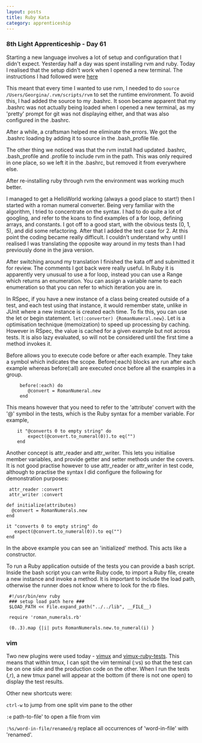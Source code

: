 ```yaml
---
layout: posts
title: Ruby Kata
category: apprenticeship
---
```


### 8th Light Apprenticeship - Day 61

Starting a new language involves a lot of setup and configuration that I didn't expect. Yesterday half a day was spent installing rvm and ruby. Today I realised that the setup didn't work when I opened a new terminal. The instructions I had followed were [here](http://usabilityetc.com/articles/ruby-on-mac-os-x-with-rvm/) 

<!--break--> 

This meant that every time I wanted to use rvm, I needed to do `source /Users/Georgina/.rvm/scripts/rvm` to set the runtime environment. To avoid this, I had added the source to my .bashrc. It soon became apparent that my .bashrc was not actually being loaded when I opened a new terminal, as my 'pretty' prompt for git was not displaying either, and that was also configured in the .bashrc.

After a while, a craftsman helped me eliminate the errors. We got the .bashrc loading by adding it to source in the .bash_profile file. 

The other thing we noticed was that the rvm install had updated .bashrc, .bash_profile and .profile to include rvm in the path. This was only required in one place, so we left it in the .bashrc, but removed it from everywhere else. 

After re-installing ruby through rvm the environment was working much better.

I managed to get a HelloWorld working (always a good place to start!) then I started with a roman numeral converter. Being very familiar with the algorithm, I tried to concentrate on the syntax. I had to do quite a lot of googling, and refer to the koans to find examples of a for loop, defining arrays, and constants. I got off to a good start, with the obvious tests (0, 1, 5), and did some refactoring.  After that I added the test case for 2. At this point the coding became really difficult. I couldn't understand why until I realised I was translating the opposite way around in my tests than I had previously done in the java version. 

After switching around my translation I finished the kata off and submitted it for review. The comments I got back were really useful. In Ruby it is apparently very unusual to use a for loop, instead you can use a Range which returns an enumeration. You can assign a variable name to each enumeration so that you can refer to which iteration you are in.

In RSpec, if you have a new instance of a class being created outside of a test, and each test using that instance, it would remember state, unlike in JUnit where a new instance is created each time. To fix this, you can use the let or begin statement. `let(:converter) {RomanNumeral.new}`. Let is a optimisation technique (memoization) to speed up processing by caching. However in RSpec, the value is cached for a given example but not across tests. It is also lazy evaluated, so will not be considered until the first time a method invokes it. 

Before allows you to execute code before or after each example. They take a symbol which indicates the scope. Before(:each) blocks are run after each example whereas before(:all) are executed once before all the examples in a group.

         before(:each) do
            @convert = RomanNumeral.new
         end
 
This means however that you need to refer to the 'attribute' convert with the '@' symbol in the tests, which is the Ruby syntax for a member variable. For example, 
 
        it "@converts 0 to empty string" do   
            expect(@convert.to_numeral(0)).to eq("")
        end
 
Another concept is attr_reader and attr_writer. This lets you initialise member variables, and provide getter and setter methods under the covers.  It is not good practise however to use attr_reader or attr_writer in test code, although to practise the syntax I did configure the following for demonstration purposes: 

     attr_reader :convert
     attr_writer :convert

    def initialize(attributes)
      @convert = RomanNumerals.new
    end 

    it "converts 0 to empty string" do
       expect(@convert.to_numeral(0)).to eq("")
    end
 
In the above example you can see an 'initialized' method. This acts like a constructor.
 
To run a Ruby application outside of the tests you can provide a bash script. Inside the bash script you can write Ruby code, to import a Ruby file, create a new instance and invoke a method. It is important to include the load path, otherwise the runner does not know where to look for the rb files.

     #!/usr/bin/env ruby
     ### setup load path here ###
     $LOAD_PATH << File.expand_path("../../lib", __FILE__)

     require 'roman_numerals.rb' 

     (0..3).map {|i| puts RomanNumerals.new.to_numeral(i) }
     
### vim

Two new plugins were used today - [vimux](https://github.com/benmills/vimux) and [vimux-ruby-tests](https://github.com/pgr0ss/vimux-ruby-test). This means that within tmux, I can spit the vim terminal (:vs) so that the test can be on one side and the production code on the other. When I run the tests (,r), a new tmux panel will appear at the bottom (if there is not one open) to display the test results.

Other new shortcuts were:

`ctrl-w` to jump from one split vim pane to the other

`:e` path-to-file' to open a file from vim

`:%s/word-in-file/renamed/g`  replace all occurrences of 'word-in-file' with 'renamed'.
